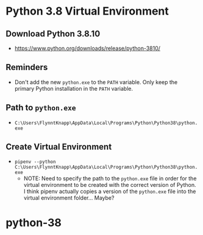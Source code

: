 # Python 3.8 Virtual Environment

## Download Python 3.8.10

* <https://www.python.org/downloads/release/python-3810/>

## Reminders

* Don't add the new `python.exe` to the `PATH` variable. Only keep the primary Python installation in the `PATH` variable.

## Path to `python.exe`

* `C:\Users\FlynntKnapp\AppData\Local\Programs\Python\Python38\python.exe`

## Create Virtual Environment

* `pipenv --python C:\Users\FlynntKnapp\AppData\Local\Programs\Python\Python38\python.exe`
    * NOTE: Need to specify the path to the `python.exe` file in order for the virtual environment to be created with the correct version of Python. I think pipenv actually copies a version of the `python.exe` file into the virtual environment folder... Maybe?
# python-38

